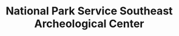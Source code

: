 ---
layout: repo
title: "National Park Service Southeast Archeological Center"
id: 1029
permalink: repos/1029/
---